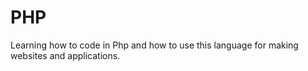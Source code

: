 # PHP
Learning how to code in Php and how to use this language for making websites and applications.
